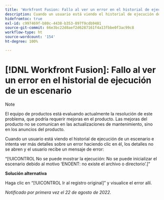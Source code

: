 ```yaml
---
title: 'Workfront Fusion: Fallo al ver un error en el historial de ejecución de un escenario'
description: Cuando un usuario está viendo el historial de ejecución de un escenario e intenta ver más detalles sobre un error haciendo clic en él, los detalles no se abren y el usuario recibe un mensaje de error.
hidefromtoc: true
exl-id: c997469f-b80c-4438-b353-897f9cdb9481
source-git-commit: 66e3bc22d8aef2d6287161f4a13fbbe0f3ac99c8
workflow-type: ht
source-wordcount: '154'
ht-degree: 100%

---
```


# [!DNL Workfront Fusion]: Fallo al ver un error en el historial de ejecución de un escenario

>[!NOTE]
>
>El equipo de productos está evaluando actualmente la resolución de este problema, que podría requerir mejoras en el producto. Las mejoras del producto no se comunican en las actualizaciones de mantenimiento, sino en los anuncios del producto.

Cuando un usuario está viendo el historial de ejecución de un escenario e intenta ver más detalles sobre un error haciendo clic en él, los detalles no se abren y el usuario recibe un mensaje de error:

“[!UICONTROL No se puede mostrar la ejecución: No se puede inicializar el escenario debido al motivo ‘ENOENT: no existe el archivo o directorio’.]”

**Solución alternativa**

Haga clic en “[!UICONTROL Ir al registro original]” y visualice el error allí.

_Notificado por primera vez el 22 de agosto de 2022._
